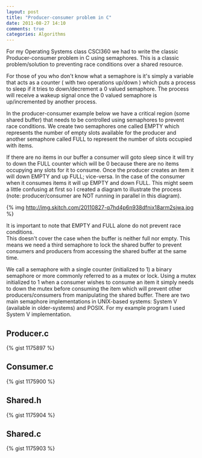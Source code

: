 ```yaml
---
layout: post
title: "Producer-consumer problem in C"
date: 2011-08-27 14:10
comments: true
categories: Algorithms
---
```


For my Operating Systems class CSCI360 we had to write the classic Producer-consumer problem in C using semaphores. 
This is a classic problem/solution to preventing race conditions over a shared resource.

For those of you who don't know what a semaphore is it's simply a variable that acts as a counter ( with two operations up/down ) 
which puts a process to sleep if it tries to down/decrement a 0 valued semaphore. 
The process will receive a wakeup signal once the 0 valued semaphore is up/incremented by another process.

In the producer-consumer example below we have a critical region (some shared buffer) that needs to be 
controlled using semaphores to prevent race conditions. 
We create two semaphores one called EMPTY which represents the number of empty slots available 
for the producer and another semaphore called FULL to represent the number of slots occupied with items.

If there are no items in our buffer a consumer will goto sleep since it will try to down the FULL counter which will 
be 0 because there are no items occupying any slots for it to consume. 
Once the producer creates an item it will down EMPTY and up FULL; vice-versa. 
In the case of the consumer when it consumes items it will up EMPTY and down FULL. 
This might seem a little confusing at first so I created a diagram to 
illustrate the process (note: producer/consumer are NOT running in parallel in this diagram).

{% img http://img.skitch.com/20110827-q7hd4p6n938dfnix18arm2sjwa.jpg %}

It is important to note that EMPTY and FULL alone do not prevent race conditions.  
This doesn't cover the case when the buffer is neither full nor empty. 
This means we need a third semaphore to lock the shared buffer to prevent consumers and producers from accessing 
the shared buffer at the same time. 

We call a semaphore with a single counter (initialized to 1) 
a binary semaphore or more commonly referred to as a mutex or lock. Using a mutex initialized to 
1 when a consumer wishes to consume an item it simply needs to down the mutex before consuming 
the item which will prevent other producers/consumers from manipulating the shared buffer.
There are two main semaphore implementations in UNIX-based systems: System V (available in older-systems) and POSIX. 
For my example program I used System V implementation.

Producer.c
----------

{% gist 1175897 %}

Consumer.c
----------

{% gist 1175900 %}

Shared.h
--------

{% gist 1175904 %}

Shared.c
--------

{% gist 1175903 %}
